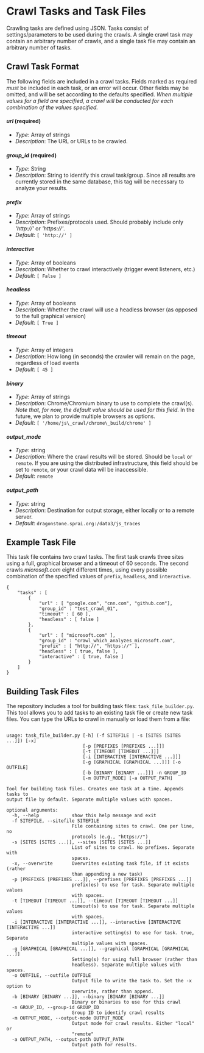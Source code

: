 # Crawl Tasks and Task Files

Crawling tasks are defined using JSON. Tasks consist of settings/parameters
to be used during the crawls. A single crawl task may contain an arbitrary
number of crawls, and a single task file may contain an arbitrary number of
tasks.

## Crawl Task Format

The following fields are included in a crawl tasks. Fields marked as required
*must* be included in each task, or an error will occur. Other fields may be
omitted, and will be set according to the defaults specified. *When multiple
values for a field are specified, a crawl will be conducted for _each combination_
of the values specified.*


#### *url* (required)
  - *Type*: Array of strings
  - *Description*: The URL or URLs to be crawled.


#### *group\_id* (required)
  - *Type*: String
  - *Description*: String to identify this crawl task/group. Since all results are currently stored in the same database,
  this tag will be necessary to analyze your results.

#### *prefix*
  - *Type*: Array of strings
  - *Description*: Prefixes/protocols used. Should probably include only _'http://'_ or _'https://'_.
  - *Default*: `[ 'http://' ]`


#### *interactive*
  - *Type*: Array of booleans
  - *Description*: Whether to crawl interactively (trigger event listeners, etc.)
  - *Default*: `[ False ]`


#### *headless*
  - *Type*: Array of booleans
  - *Description*: Whether the crawl will use a headless browser (as opposed to the full graphical version)
  - *Default*: `[ True ]`


#### *timeout*
  - *Type*: Array of integers
  - *Description*: How long (in seconds) the crawler will remain on the page, regardless of load events
  - *Default*: `[ 45 ]`


#### *binary*
  - *Type*: Array of strings
  - *Description*: Chrome/Chromium binary to use to complete the crawl(s). *Note that, for now, the default
  value should be used for this field.* In the future, we plan to provide multiple browsers as options.
  - *Default*: `[ '/home/js\_crawl/chrome\_build/chrome' ]`


#### *output\_mode*
  - *Type*: string
  - *Description*: Where the crawl results will be stored. Should be `local` or `remote`. If you are using the
  distributed infrastructure, this field should be set to `remote`, or your crawl data will be inaccessible.
  - *Default*: `remote`

#### *output\_path*
  - *Type*: string
  - *Description*: Destination for output storage, either locally or to a remote server.
  - *Default*: `dragonstone.sprai.org:/data3/js_traces`


## Example Task File

This task file contains two crawl tasks. The first task crawls three sites
using a full, graphical browser and a timeout of 60 seconds. The second crawls
_microsoft.com_ eight different times, using every possible combination of the
specified values of `prefix`, `headless`, and `interactive`.

```
{
    "tasks" : [
        {
            "url" : [ "google.com", "cnn.com", "github.com"],
            "group_id" : "test_crawl_01",
            "timeout" : [ 60 ],
            "headless" : [ false ]
        },
        {
            "url" : [ "microsoft.com" ],
            "group_id" : "crawl_which_analyzes_microsoft.com",
            "prefix" : [ "http://", "https://" ],
            "headless" : [ true, false ],
            "interactive" : [ true, false ]
        }
    ]
}
```
## Building Task Files

The repository includes a tool for building task files: `task_file_builder.py`. This tool
allows you to add tasks to an existing task file or create new task files. You can type
the URLs to crawl in manually or load them from a file:

```

usage: task_file_builder.py [-h] (-f SITEFILE | -s [SITES [SITES ...]]) [-x]
                            [-p [PREFIXES [PREFIXES ...]]]
                            [-t [TIMEOUT [TIMEOUT ...]]]
                            [-i [INTERACTIVE [INTERACTIVE ...]]]
                            [-g [GRAPHICAL [GRAPHICAL ...]]] [-o OUTFILE]
                            [-b [BINARY [BINARY ...]]] -n GROUP_ID
                            [-m OUTPUT_MODE] [-a OUTPUT_PATH]

Tool for building task files. Creates one task at a time. Appends tasks to
output file by default. Separate multiple values with spaces.

optional arguments:
  -h, --help            show this help message and exit
  -f SITEFILE, --sitefile SITEFILE
                        File containing sites to crawl. One per line, no
                        protocols (e.g., "https://")
  -s [SITES [SITES ...]], --sites [SITES [SITES ...]]
                        List of sites to crawl. No prefixes. Separate with
                        spaces.
  -x, --overwrite       Overwrites existing task file, if it exists (rather
                        than appending a new task)
  -p [PREFIXES [PREFIXES ...]], --prefixes [PREFIXES [PREFIXES ...]]
                        prefix(es) to use for task. Separate multiple values
                        with spaces.
  -t [TIMEOUT [TIMEOUT ...]], --timeout [TIMEOUT [TIMEOUT ...]]
                        timeout(s) to use for task. Separate multiple values
                        with spaces.
  -i [INTERACTIVE [INTERACTIVE ...]], --interactive [INTERACTIVE [INTERACTIVE ...]]
                        interactive setting(s) to use for task. true, Separate
                        multiple values with spaces.
  -g [GRAPHICAL [GRAPHICAL ...]], --graphical [GRAPHICAL [GRAPHICAL ...]]
                        Setting(s) for using full browser (rather than
                        headless). Separate multiple values with spaces.
  -o OUTFILE, --outfile OUTFILE
                        Output file to write the task to. Set the -x option to
                        overwrite, rather than append.
  -b [BINARY [BINARY ...]], --binary [BINARY [BINARY ...]]
                        Binary or binaries to use for this crawl
  -n GROUP_ID, --group-id GROUP_ID
                        Group ID to identify crawl results
  -m OUTPUT_MODE, --output-mode OUTPUT_MODE
                        Output mode for crawl results. Either "local" or
                        "remote"
  -a OUTPUT_PATH, --output-path OUTPUT_PATH
                        Output path for results.

```
